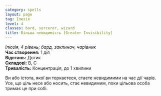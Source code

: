 ```yaml
---
category: spells
layout: page
tag: Ілюзія
level: 4
classes: bard, sorcerer, wizard
title: Більша невидимість [Greater Invisibility]
---
```


_Ілюзія, 4 рівень; бард, заклинач, чарівник_    
**Час створення:** 1 дія    
**Відстань:** Дотик    
**Складові:** В, С    
**Тривалість:** Концентрація, до 1 хвилини    

Ви або істота, якої ви торкаєтеся, стаєте невидимими на час дії чарів. Усе, що ціль несе або носить, стає невидимим, поки цільова особа тримає це при собі. 
